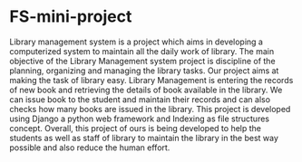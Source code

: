 # FS-mini-project

Library management system is a project which aims in developing a computerized system to maintain  all the daily work of library. The main objective of the Library Management system project  is  discipline of the planning, organizing and managing the library tasks. Our project aims at making the task of library easy. Library Management is entering the records of new book and retrieving the details of book available in the library. We can issue book to the student and maintain their records and can  also checks how many books are issued in the library. This project is developed using Django a python web framework and Indexing as file structures concept. Overall, this project of ours is being developed to help the students as well as staff of library to maintain the library in the best way possible and also reduce the human effort.
